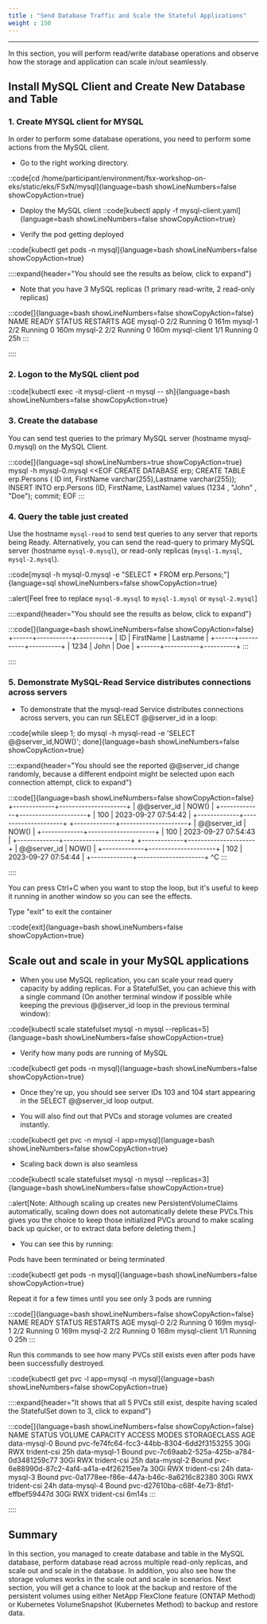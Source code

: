```yaml
---
title : "Send Database Traffic and Scale the Stateful Applications"
weight : 150
---
```

-------------------------------------------------------------

In this section, you will perform read/write database operations and observe how the storage and application can scale in/out seamlessly.

## Install MySQL Client and Create New Database and Table

### 1. Create MYSQL client for MYSQL

In order to perform some database operations, you need to perform some actions from the MySQL client.

- Go to the right working directory.

::code[cd /home/participant/environment/fsx-workshop-on-eks/static/eks/FSxN/mysql]{language=bash showLineNumbers=false showCopyAction=true}


- Deploy the MySQL client
::code[kubectl apply -f mysql-client.yaml]{language=bash showLineNumbers=false showCopyAction=true}

- Verify the pod getting deployed

::code[kubectl get pods -n mysql]{language=bash showLineNumbers=false showCopyAction=true}

::::expand{header="You should see the results as below, click to expand"}

- Note that you have 3 MySQL replicas (1 primary read-write, 2 read-only replicas)

:::code[]{language=bash showLineNumbers=false showCopyAction=false}
NAME           READY   STATUS    RESTARTS   AGE
mysql-0        2/2     Running   0          161m
mysql-1        2/2     Running   0          160m
mysql-2        2/2     Running   0          160m
mysql-client   1/1     Running   0          25h
:::

::::

### 2. Logon to the MySQL client pod

::code[kubectl exec -it mysql-client -n mysql -- sh]{language=bash showLineNumbers=false showCopyAction=true}

### 3. Create the database

You can send test queries to the primary MySQL server (hostname mysql-0.mysql) on the MySQL Client.

:::code[]{language=sql showLineNumbers=true showCopyAction=true}
mysql -h mysql-0.mysql <<EOF
CREATE DATABASE erp;
CREATE TABLE erp.Persons ( ID int, FirstName varchar(255),Lastname varchar(255));
INSERT INTO erp.Persons (ID, FirstName, LastName) values (1234 , "John" , "Doe");
commit;
EOF
:::

### 4. Query the table just created

Use the hostname `mysql-read` to send test queries to any server that reports being Ready. Alternatively, you can send the read-query to primary MySQL server (hostname `mysql-0.mysql`), or read-only replicas (`mysql-1.mysql`, `mysql-2.mysql`).

::code[mysql -h mysql-0.mysql -e "SELECT * FROM erp.Persons;"]{language=sql showLineNumbers=false showCopyAction=true}

::alert[Feel free to replace `mysql-0.mysql` to `mysql-1.mysql` or `mysql-2.mysql`]

::::expand{header="You should see the results as below, click to expand"}

:::code[]{language=bash showLineNumbers=false showCopyAction=false}
+------+-----------+----------+
| ID   | FirstName | Lastname |
+------+-----------+----------+
| 1234 | John      | Doe      |
+------+-----------+----------+
:::

::::

### 5. Demonstrate MySQL-Read Service distributes connections across servers

- To demonstrate that the mysql-read Service distributes connections across servers, you can run SELECT @@server_id in a loop:

::code[while sleep 1; do mysql -h mysql-read -e 'SELECT @@server_id,NOW()'; done]{language=bash showLineNumbers=false showCopyAction=true}


::::expand{header="You should see the reported @@server_id change randomly, because a different endpoint might be selected upon each connection attempt, click to expand"}

:::code[]{language=bash showLineNumbers=false showCopyAction=false}
+-------------+---------------------+
| @@server_id | NOW()               |
+-------------+---------------------+
|         100 | 2023-09-27 07:54:42 |
+-------------+---------------------+
+-------------+---------------------+
| @@server_id | NOW()               |
+-------------+---------------------+
|         100 | 2023-09-27 07:54:43 |
+-------------+---------------------+
+-------------+---------------------+
| @@server_id | NOW()               |
+-------------+---------------------+
|         102 | 2023-09-27 07:54:44 |
+-------------+---------------------+
^C
:::

::::

You can press Ctrl+C when you want to stop the loop, but it's useful to keep it running in another window so you can see the effects.

Type "exit" to exit the container

::code[exit]{language=bash showLineNumbers=false showCopyAction=true}

## Scale out and scale in your MySQL applications

- When you use MySQL replication, you can scale your read query capacity by adding replicas. For a StatefulSet, you can achieve this with a single command (On another terminal window if possible while keeping the previous @@server_id loop in the previous terminal window):

::code[kubectl scale statefulset mysql -n mysql --replicas=5]{language=bash showLineNumbers=false showCopyAction=true}

- Verify how many pods are running of MySQL

::code[kubectl get pods -n mysql]{language=bash showLineNumbers=false showCopyAction=true}

- Once they're up, you should see server IDs 103 and 104 start appearing in the SELECT @@server_id loop output.

- You will also find out that PVCs and storage volumes are created instantly.

::code[kubectl get pvc -n mysql -l app=mysql]{language=bash showLineNumbers=false showCopyAction=true}

- Scaling back down is also seamless

::code[kubectl scale statefulset mysql -n mysql --replicas=3]{language=bash showLineNumbers=false showCopyAction=true}

::alert[Note: Although scaling up creates new PersistentVolumeClaims automatically, scaling down does not automatically delete these PVCs.This gives you the choice to keep those initialized PVCs around to make scaling back up quicker, or to extract data before deleting them.]

- You can see this by running:

Pods have been terminated or being terminated

::code[kubectl get pods -n mysql]{language=bash showLineNumbers=false showCopyAction=true}

Repeat it for a few times until you see only 3 pods are running

:::code[]{language=bash showLineNumbers=false showCopyAction=false}
NAME           READY   STATUS    RESTARTS   AGE
mysql-0        2/2     Running   0          169m
mysql-1        2/2     Running   0          169m
mysql-2        2/2     Running   0          168m
mysql-client   1/1     Running   0          25h
:::

Run this commands to see how many PVCs still exists even after pods have been successfully destroyed.

::code[kubectl get pvc -l app=mysql -n mysql]{language=bash showLineNumbers=false showCopyAction=true}

::::expand{header="It shows that all 5 PVCs still exist, despite having scaled the StatefulSet down to 3, click to expand"}

:::code[]{language=bash showLineNumbers=false showCopyAction=false}
NAME           STATUS   VOLUME                                     CAPACITY   ACCESS MODES   STORAGECLASS   AGE
data-mysql-0   Bound    pvc-fe74fc64-fcc3-44bb-8304-6dd2f3153255   30Gi       RWX            trident-csi    25h
data-mysql-1   Bound    pvc-7c69aab2-525a-425b-a784-0d3481259c77   30Gi       RWX            trident-csi    25h
data-mysql-2   Bound    pvc-6e88990d-87c2-4af4-a41a-e4f26215ee7a   30Gi       RWX            trident-csi    24h
data-mysql-3   Bound    pvc-0a1778ee-f86e-447a-b46c-8a6216c82380   30Gi       RWX            trident-csi    24h
data-mysql-4   Bound    pvc-d27610ba-c68f-4e73-8fd1-effbef59447d   30Gi       RWX            trident-csi    6m14s
:::

::::


## Summary

In this section, you managed to create database and table in the MySQL database, perform database read across multiple read-only replicas, and scale out and scale in the database. In addition, you also see how the storage volumes works in the scale out and scale in scenarios. Next section, you will get a chance to look at the backup and restore of the persistent volumes using either NetApp FlexClone feature (ONTAP Method) or Kubernetes VolumeSnapshot (Kubernetes Method) to backup and restore data.
